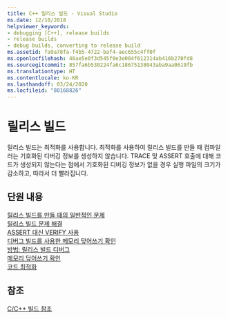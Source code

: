 ```yaml
---
title: C++ 릴리스 빌드 - Visual Studio
ms.date: 12/10/2018
helpviewer_keywords:
- debugging [C++], release builds
- release builds
- debug builds, converting to release build
ms.assetid: fa9a78fa-f4b5-4722-baf4-aec655c4ff0f
ms.openlocfilehash: 46ae5e0f3d545f0e3e004f612314ab416b270fd8
ms.sourcegitcommit: 857fa6b530224fa6c18675138043aba9aa0619fb
ms.translationtype: HT
ms.contentlocale: ko-KR
ms.lasthandoff: 03/24/2020
ms.locfileid: "80168826"
---
```

# <a name="release-builds"></a>릴리스 빌드

릴리스 빌드는 최적화를 사용합니다. 최적화를 사용하여 릴리스 빌드를 만들 때 컴파일러는 기호화된 디버깅 정보를 생성하지 않습니다. TRACE 및 ASSERT 호출에 대해 코드가 생성되지 않는다는 점에서 기호화된 디버깅 정보가 없을 경우 실행 파일의 크기가 감소하고, 따라서 더 빨라집니다.

## <a name="in-this-section"></a>단원 내용

[릴리스 빌드를 만들 때의 일반적인 문제](common-problems-when-creating-a-release-build.md)<br/>
[릴리스 빌드 문제 해결](fixing-release-build-problems.md)<br/>
[ASSERT 대신 VERIFY 사용](using-verify-instead-of-assert.md)<br/>
[디버그 빌드를 사용한 메모리 덮어쓰기 확인](using-the-debug-build-to-check-for-memory-overwrite.md)<br/>
[방법: 릴리스 빌드 디버그](how-to-debug-a-release-build.md)<br/>
[메모리 덮어쓰기 확인](checking-for-memory-overwrites.md)<br/>
[코드 최적화](optimizing-your-code.md)

## <a name="see-also"></a>참조

[C/C++ 빌드 참조](reference/c-cpp-building-reference.md)
